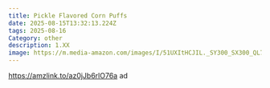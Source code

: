 ```yaml
---
title: Pickle Flavored Corn Puffs
date: 2025-08-15T13:32:13.224Z
tags: 2025-08-16
Category: other
description: 1.XX
image: https://m.media-amazon.com/images/I/51UXItHCJIL._SY300_SX300_QL70_FMwebp_.jpg
---
```

https://amzlink.to/az0jJb6rlO76a       ad